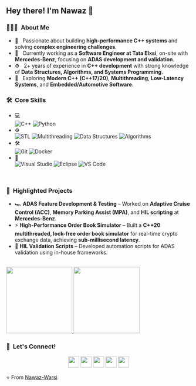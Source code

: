 <h2> Hey there! I'm Nawaz 👋</h2>

<h3> 👨🏻‍💻 &nbsp;About Me </h3>

- 🚀 &nbsp; Passionate about building **high-performance C++ systems** and solving **complex engineering challenges**.  
- 💼 &nbsp; Currently working as a **Software Engineer at Tata Elxsi**, on-site with **Mercedes-Benz**, focusing on **ADAS development and validation**.  
- ⚙️ &nbsp; 2+ years of experience in **C++ development** with strong knowledge of **Data Structures, Algorithms, and Systems Programming**.  
- 🌱 &nbsp; Exploring **Modern C++ (C++17/20)**, **Multithreading**, **Low-Latency Systems**, and **Embedded/Automotive Software**.  

<h3> 🛠 &nbsp;Core Skills</h3>

- 💻 &nbsp;  
  ![C++](https://img.shields.io/badge/-C++-333333?style=flat&logo=c%2B%2B&logoColor=00599C)
  ![Python](https://img.shields.io/badge/-Python-333333?style=flat&logo=python)
- ⚙️ &nbsp;  
  ![STL](https://img.shields.io/badge/-STL-333333?style=flat&logo=c%2B%2B&logoColor=00599C)
  ![Multithreading](https://img.shields.io/badge/-Multithreading-333333?style=flat&logo=threads&logoColor=lightblue)
  ![Data Structures](https://img.shields.io/badge/-Data%20Structures-333333?style=flat)
  ![Algorithms](https://img.shields.io/badge/-Algorithms-333333?style=flat)
- 🛠 &nbsp;  
  ![Git](https://img.shields.io/badge/-Git-333333?style=flat&logo=git)
  ![Docker](https://img.shields.io/badge/-Docker-333333?style=flat&logo=docker)
- 🔧 &nbsp;  
  ![Visual Studio](https://img.shields.io/badge/-Visual%20Studio-333333?style=flat&logo=visual-studio&logoColor=5C2D91)
  ![Eclipse](https://img.shields.io/badge/-Eclipse-333333?style=flat&logo=eclipse-ide&logoColor=2C2255)
  ![VS Code](https://img.shields.io/badge/-VS%20Code-333333?style=flat&logo=visual-studio-code&logoColor=007ACC)

<br/>

<h3> 🚀 &nbsp;Highlighted Projects</h3>

- 🏎 **ADAS Feature Development & Testing** – Worked on **Adaptive Cruise Control (ACC)**, **Memory Parking Assist (MPA)**, and **HIL scripting** at **Mercedes-Benz**.  
- ⚡ **High-Performance Order Book Simulator** – Built a **C++20 multithreaded, lock-free order book simulator** for real-time crypto exchange data, achieving **sub-millisecond latency**.  
- 🔧 **HIL Validation Scripts** – Developed automation scripts for ADAS validation using in-house frameworks.  

<br/>

<a href="https://github.com/nawazwarsi">
  <img height="180em" src="https://github-readme-stats.vercel.app/api?username=nawazwarsi&theme=tokyonight&show_icons=true" />
  <img height="180em" src="https://github-readme-stats.vercel.app/api/top-langs/?username=nawazwarsi&theme=tokyonight&layout=compact" />
</a>

<br/>

<h3> 🤝 &nbsp;Let's Connect!</h3>
<p align="center">
  <a href="https://twitter.com/warsi1nawaz"><img src="https://github.com/nitish-awasthi/nitish-awasthi/blob/master/twitter.png" height="30" width="30"></a>     
  <a href="https://www.linkedin.com/in/nawazwarsi/"><img src="https://github.com/nitish-awasthi/nitish-awasthi/blob/master/174857.png" height="30" width="30"></a>
  <a href="https://www.facebook.com/nawazwarsi761"><img src="https://github.com/nitish-awasthi/nitish-awasthi/blob/master/1024px-Facebook_Logo_(2019).png" height="30" width="30"></a>
  <a href="https://www.instagram.com/nawaz.19x"><img src="https://github.com/nitish-awasthi/nitish-awasthi/blob/master/instagram-logo-png-transparent-background-hd-3.png" height="30" width="30"></a>
  <a href="mailto:nawaz.khan2525@gmail.com"><img src="https://github.com/nitish-awasthi/nitish-awasthi/blob/master/gmail-512.webp" height="30" width="30"></a>
</p>

⭐️ From [Nawaz-Warsi](https://github.com/nawazwarsi)
